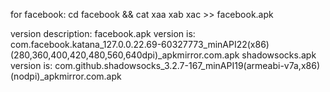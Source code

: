 for facebook:
cd facebook && cat xaa xab xac >> facebook.apk 

version description:
facebook.apk version is: com.facebook.katana_127.0.0.22.69-60327773_minAPI22(x86)(280,360,400,420,480,560,640dpi)_apkmirror.com.apk
shadowsocks.apk version is: com.github.shadowsocks_3.2.7-167_minAPI19(armeabi-v7a,x86)(nodpi)_apkmirror.com.apk
